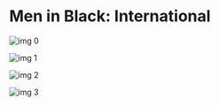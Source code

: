 # Men in Black: International

![img 0](https://i.imgur.com/8Llqg9s.jpg)

![img 1](https://i.imgur.com/1mi4YUK.png)

![img 2](https://i.imgur.com/P7Pfjz1.jpg)

![img 3](https://i.imgur.com/h6VyHYC.png)

